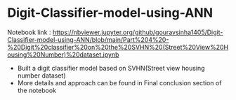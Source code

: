 # Digit-Classifier-model-using-ANN
Notebook link : https://nbviewer.jupyter.org/github/gouravsinha1405/Digit-Classifier-model-using-ANN/blob/main/Part%204%20-%20Digit%20classifier%20on%20the%20SVHN%20(Street%20View%20Housing%20Number)%20dataset.ipynb
- Built a digit classifier model based on SVHN(Street view housing number dataset)
- More details and approach can be found in Final conclusion section of the notebook
